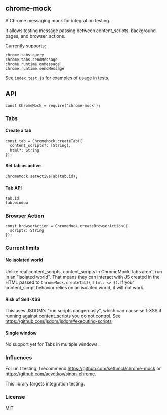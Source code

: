 ## chrome-mock

A Chrome messaging mock for integration testing.

It allows testing message passing between content_scripts, background pages, and browser_actions.

Currently supports:

````
chrome.tabs.query
chrome.tabs.sendMessage
chrome.runtime.onMessage
chrome.runtime.sendMessage
````

See `index.test.js` for examples of usage in tests.

## API

```
const ChromeMock = require('chrome-mock');
```

### Tabs

#### Create a tab

```
const tab = ChromeMock.createTab({
  content_scripts?: [String],
  html?: String
});
```

#### Set tab as active

```
ChromeMock.setActiveTab(tab.id);
```

#### Tab API

```
tab.id
tab.window
```

### Browser Action

```
const browserAction = ChromeMock.createBrowserAction({
  script?: String  
});
```

### Current limits

#### No isolated world

Unlike real content_scripts, content_scripts in ChromeMock Tabs aren't run in an "isolated world". That means they can interact with JS created in the HTML passed to `ChromeMock.createTab({ html: <> })`. If your content_script behavior relies on an isolated world, it will not work.

#### Risk of Self-XSS

This uses JSDOM's "run scripts dangerously", which can cause self-XSS if running against content_scripts you do not control. See https://github.com/jsdom/jsdom#executing-scripts

#### Single window

No support yet for Tabs in multiple windows.

### Influences

For unit testing, I recommend https://github.com/sethmcl/chrome-mock or https://github.com/acvetkov/sinon-chrome.

This library targets integration testing.

### License

MIT
